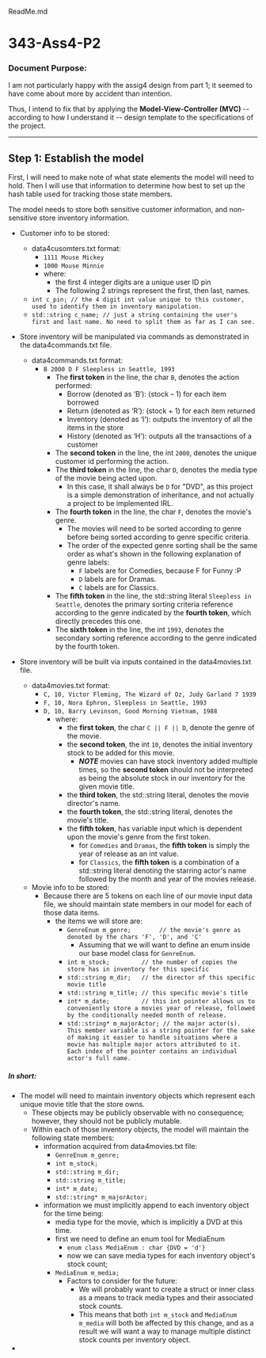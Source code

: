 ReadMe.md


343-Ass4-P2
===

### Document Purpose:

I am not particularly happy with the assig4 design from part 1; it seemed to have come about more by accident than intention. 

Thus, I intend to fix that by applying the **Model-View-Controller (MVC)** -- according to how I understand it -- design template to the specifications of the project.

---
Step 1: Establish the model
---

First, I will need to make note of what state elements the model will need to hold. Then I will use that information to determine how best to set up the hash table used for tracking those state members.

The model needs to store both sensitive customer information, and non-sensitive store inventory information.

- Customer info to be stored:
  + data4cusomters.txt format:
    * `1111 Mouse Mickey` 
    * `1000 Mouse Minnie`
    * where: 
      - the first 4 integer digits are a unique user ID pin
      - The following 2 strings represent the first, then last, names.
  + `int c_pin; // the 4 digit int value unique to this customer, used to identify them in inventory manipulation.`
  + `std::string c_name; // just a string containing the user's first and last name. No need to split them as far as I can see.`


- Store inventory will be manipulated via commands as demonstrated in the data4commands.txt file.
  + data4commands.txt format:
    * `B 2000 D F Sleepless in Seattle, 1993`
      - The **first token** in the line, the char `B`, denotes the action performed:
        + Borrow (denoted as ‘B’): (stock – 1) for each item borrowed
        + Return (denoted as ‘R’): (stock + 1) for each item returned
        + Inventory (denoted as ‘I’): outputs the inventory of all the items in the store
        + History (denoted as ‘H’): outputs all the transactions of a customer
      - The **second token** in the line, the int `2000`, denotes the unique customer id performing the action.
      - The **third token** in the line, the char `D`, denotes the media type of the movie being acted upon.
        + In this case, it shall always be `D` for "DVD", as this project is a simple demonstration of inheritance, and not actually a project to be implemented IRL.
      - The **fourth token** in the line, the char `F`, denotes the movie's genre.
        + The movies will need to be sorted according to genre before being sorted according to genre specific criteria.
        + The order of the expected genre sorting shall be the same order as what's shown in the following explanation of genre labels:
          * `F` labels are for Comedies, because F for Funny :P
          * `D` labels are for Dramas.
          * `C` labels are for Classics.
      - The **fifth token** in the line, the std::string literal `Sleepless in Seattle`, denotes the primary sorting criteria reference according to the genre indicated by the **fourth token**, which directly precedes this one.
      - The **sixth token** in the line, the int `1993`, denotes the secondary sorting reference according to the genre indicated by the fourth token.


- Store inventory will be built via inputs contained in the data4movies.txt file.
  + data4movies.txt format:
    * `C, 10, Victor Fleming, The Wizard of Oz, Judy Garland 7 1939`
    * `F, 10, Nora Ephron, Sleepless in Seattle, 1993`
    * `D, 10, Barry Levinson, Good Morning Vietnam, 1988`
      - where:
        + the **first token**, the char `C || F || D`, denote the genre of the movie.
        + the **second token**, the int `10`, denotes the initial inventory stock to be added for this movie. 
          * ***NOTE*** movies can have stock inventory added multiple times, so the **second token** should not be interpreted as being the absolute stock in our inventory for the given movie title.
        + the **third token**, the std::string literal, denotes the movie director's name.
        + the **fourth token**, the std::string literal, denotes the movie's title.
        + the **fifth token**, has variable input which is dependent upon the movie's genre from the first token.
          * for `Comedies` and `Dramas`, the **fifth token** is simply the year of release as an int value.
          * for `Classics`, the **fifth token** is a combination of a std::string literal denoting the starring actor's name followed by the month and year of the movies release.
  + Movie info to be stored:
    * Because there are 5 tokens on each line of our movie input data file, we should maintain state members in our model for each of those data items.
      - the items we will store are:
        + `GenreEnum m_genre;        // the movie's genre as denoted by the chars 'F', 'D', and 'C'`
          * Assuming that we will want to define an enum inside our base model class for `GenreEnum`.
        + `int m_stock;         // the number of copies the store has in inventory for this specific`
        + `std::string m_dir;   // the director of this specific movie title`
        + `std::string m_title; // this specific movie's title`
        + `int* m_date;         // this int pointer allows us to conveniently store a movies year of release, followed by the conditionally needed month of release.`
        + `std::string* m_majorActor; // the major actor(s). This member variable is a string pointer for the sake of making it easier to handle situations where a movie has multiple major actors attributed to it. Each index of the pointer contains an individual actor's full name.`

##### In short:      
- The model will need to maintain inventory objects which represent each unique movie title that the store owns. 
  + These objects may be publicly observable with no consequence; however, they should not be publicly mutable.
  + Within each of those inventory objects, the model will maintain the following state members:
    * information acquired from data4movies.txt file:
      - `GenreEnum m_genre;`
      - `int m_stock;`
      - `std::string m_dir;`
      - `std::string m_title;`
      - `int* m_date;`
      - `std::string* m_majorActor;`
    * information we must implicitly append to each inventory object for the time being:
      - media type for the movie, which is implicitly a DVD at this time.
      - first we need to define an enum tool for MediaEnum
        + `enum class MediaEnum : char {DVD = 'd'}`
        + now we can save media types for each inventory object's stock count;
      - `MediaEnum m_media;`
        + Factors to consider for the future:
          * We will probably want to create a struct or inner class as a means to track media types and their associated stock counts.
          * This means that both `int m_stock` and `MediaEnum m_media` will both be affected by this change, and as a result we will want a way to manage multiple distinct stock counts per inventory object.
- 
      
         


